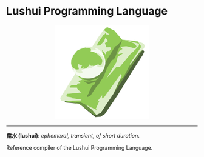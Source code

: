 # Lushui Programming Language

<p align="center">
    <img src="misc/logo.svg" alt="lushui" width="250" height="250" />
</p>

---

**露水 (lushui)**: _ephemeral, transient, of short duration_.

Reference compiler of the Lushui Programming Language.
